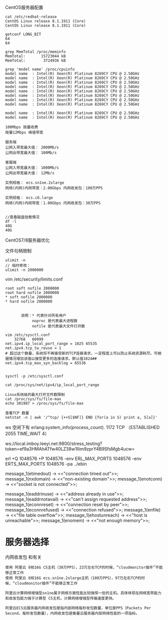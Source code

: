 
CentOS服务器配置
```
cat /etc/redhat-release
CentOS Linux release 8.1.1911 (Core)
CentOS Linux release 8.1.1911 (Core)

getconf LONG_BIT
64
64

grep MemTotal /proc/meminfo
MemTotal:       15723044 kB
MemTotal:        3724936 kB

grep 'model name' /proc/cpuinfo
model name  : Intel(R) Xeon(R) Platinum 8269CY CPU @ 2.50GHz
model name  : Intel(R) Xeon(R) Platinum 8269CY CPU @ 2.50GHz
model name  : Intel(R) Xeon(R) Platinum 8269CY CPU @ 2.50GHz
model name  : Intel(R) Xeon(R) Platinum 8269CY CPU @ 2.50GHz
model name  : Intel(R) Xeon(R) Platinum 8269CY CPU @ 2.50GHz
model name  : Intel(R) Xeon(R) Platinum 8269CY CPU @ 2.50GHz
model name  : Intel(R) Xeon(R) Platinum 8269CY CPU @ 2.50GHz
model name  : Intel(R) Xeon(R) Platinum 8269CY CPU @ 2.50GHz

model name  : Intel(R) Xeon(R) Platinum 8269CY CPU @ 2.50GHz
model name  : Intel(R) Xeon(R) Platinum 8269CY CPU @ 2.50GHz

100Mbps 按量收费
按量12Mbps 峰值带宽

服务端
公网入带宽最大值： 2000Mb/s
公网出带宽最大值： 100Mb/s

客服端
公网入带宽最大值： 1000Mb/s
公网出带宽最大值： 12Mb/s

实例规格： ecs.sn1ne.2xlarge
网络(内网)内网带宽：2.00Gbps 内网收发包：100万PPS

实例规格： ecs.c6.large
网络(内网)内网带宽：1.00Gbps 内网收发包：30万PPS


//查看磁盘挂载情况
df -l
40G
40G
```

CentOS7/8服务器优化

文件句柄限制
```
ulimit -n
// 临时修改：
ulimit -n 2000000
```
vim /etc/security/limits.conf
```
root soft nofile 2000000
root hard nofile 2000000
* soft nofile 2000000
* hard nofile 2000000


       说明：* 代表针对所有用户
            noproc 是代表最大进程数
            nofile 是代表最大文件打开数

vim /etc/sysctl.conf
    32768   60999
net.ipv4.ip_local_port_range = 1025 65535
net.ipv4.tcp_tw_reuse = 1
# 超过这个数量，系统将不再接受新的TCP连接请求，一定程度上可以防止系统资源耗尽。可根据情况增加该值以接受更多的连接请求。默认值1024##
net.ipv4.tcp_max_syn_backlog = 65536


sysctl -p /etc/sysctl.conf

cat /proc/sys/net/ipv4/ip_local_port_range

Linux系统级的最大打开文件数限制
cat /proc/sys/fs/file-max
echo 381987 > /proc/sys/fs/file-max

查看TCP 数量
netstat -n | awk '/^tcp/ {++S[$NF]} END {for(a in S) print a, S[a]}'
```
ws 空闲下有 erlang:system_info(process_count). 1172  TCP （ESTABLISHED 2055 TIME_WAIT 4）

ws://local.imboy.leeyi.net:9800/stress_testing?token=ef9a3HMAhATfw40LZ38w1Ilim9zprY4B9SfsMgb4ucw=

erl +Q 1048576 +P 1048576 -env ERL_MAX_PORTS 1048576 -env ERTS_MAX_PORTS 1048576 -pa ../ebin


message_1(etimedout) -> <<"connection timed out">>;
message_1(nxdomain) -> <<"non-existing domain">>;
message_1(enotconn) -> <<"socket is not connected">>;

message_1(eaddrinuse) -> <<"address already in use">>;
message_1(eaddrnotavail) -> <<"can't assign requested address">>;
message_1(econnreset) -> <<"connection reset by peer">>;
message_1(econnrefused) -> <<"connection refused">>;
message_1(enfile) -> <<"file table overflow">>;
message_1(ehostunreach) -> <<"host is unreachable">>;
message_1(enomem) -> <<"not enough memory">>;

# 服务器选择
内网收发包 和有关
```
使用 阿里云 8核16G C5主机（30万PPS），23万左右TCP的时候，“cloudmonitor插件”不能够正常工作
使用 阿里云 8核16G ecs.sn1ne.2xlarge主机（100万PPS），97万左右TCP的时候，“cloudmonitor插件”不能够正常工作

阿里云计算网络增强型sn1ne属于网络方面性能比较强悍一些的主机。具体体现在网络宽带能力和收发包能力强于计算型 C5主机，计算网络增强型传输速度更快。

阿里云ECS云服务器内网收发包是指内部网络每秒发包数量，单位是PPS（Packets Per Second，每秒发包数量），内网收发包是衡量云服务器内部网络性能的一项指标。

```
